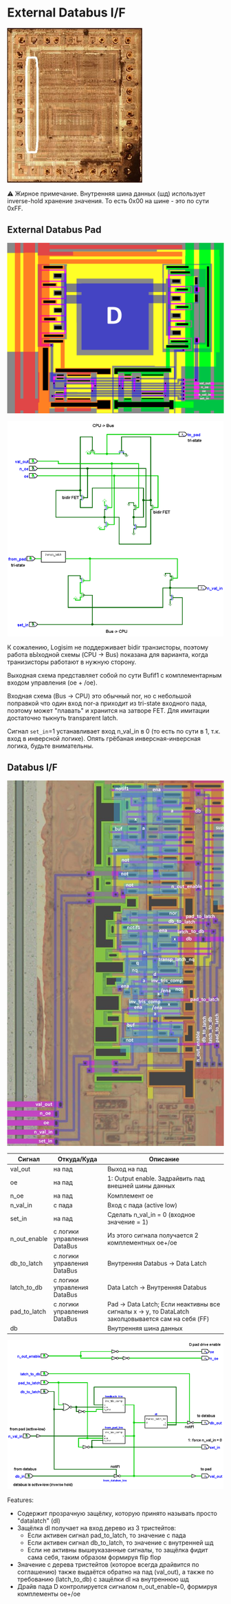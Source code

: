 # External Databus I/F

![locator_dbif](../imgstore/locator_dbif.jpg)

:warning: Жирное примечание. Внутренняя шина данных (шд) использует inverse-hold хранение значения. То есть 0x00 на шине - это по сути 0xFF.

## External Databus Pad

![pad_d](../imgstore/pad_d.png)

![logisim pad_d](../logisim/pad_d.png)

К сожалению, Logisim не поддерживает bidir транзисторы, поэтому работа вЫходной схемы (CPU -> Bus) показана для варианта, когда транизисторы работают в нужную сторону.

Выходная схема представляет собой по сути Bufif1 с комплементарным входом управления (oe + /oe).

Входная схема (Bus -> CPU) это обычный nor, но с небольшой поправкой что один вход nor-a приходит из tri-state входного пада, поэтому может "плавать" и хранится на затворе FET. Для имитации достаточно тыкнуть transparent latch.

Сигнал `set_in`=1 устанавливает вход n_val_in в 0 (то есть по сути в 1, т.к. вход в инверсной логике). Опять грёбаная инверсная-инверсная логика, будьте внимательны.

## Databus I/F

![dbif_tran](../imgstore/dbif_tran.jpg)

|Сигнал|Откуда/Куда|Описание|
|---|---|---|
|val_out|на пад|Выход на пад |
|oe|на пад|1: Output enable. Задрайвить пад внешней шины данных|
|n_oe|на пад|Комплемент oe |
|n_val_in|с пада|Вход с пада (active low) |
|set_in|на пад|Сделать n_val_in = 0 (входное значение = 1)|
|n_out_enable|с логики управления DataBus|Из этого сигнала получается 2 комплементных oe+/oe|
|db_to_latch|с логики управления DataBus| Внутренняя Databus -> Data Latch|
|latch_to_db|с логики управления DataBus| Data Latch -> Внутренняя Databus |
|pad_to_latch|с логики управления DataBus| Pad -> Data Latch;  Если неактивны все сигналы x -> y, то DataLatch заколцовывается сам на себя (FF) |
|db| |Внутренняя шина данных |

![dbif](../logisim/dbif.png)

Features:
- Содержит прозрачную защёлку, которую принято называть просто "datalatch" (dl)
- Защёлка dl получает на вход дерево из 3 тристейтов:
	- Если активен сигнал pad_to_latch, то значение с пада 
	- Если активен сигнал db_to_latch, то значение с внутренней шд
	- Если не активны вышеуказанные сигналы, то защёлка фидит сама себя, таким образом формируя flip flop
- Значение с дерева тристейтов (которое всегда драйвится по соглашению) также выдаётся обратно на пад (val_out), а также по требованию (latch_to_db) с защёлки dl на внутреннюю шд
- Драйв пада D контролируется сигналом n_out_enable=0, формируя комплементы oe+/oe
